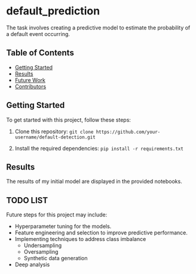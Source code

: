 # default_prediction
The task involves creating a predictive model to estimate the probability of a default event occurring.

## Table of Contents

- [Getting Started](#getting-started)
- [Results](#results)
- [Future Work](#future-work)
- [Contributors](#contributors)

## Getting Started

To get started with this project, follow these steps:

1. Clone this repository:
```git clone https://github.com/your-username/default-detection.git```

3. Install the required dependencies:
```pip install -r requirements.txt```


## Results

The results of my initial model are displayed in the provided notebooks.

## TODO LIST

Future steps for this project may include:

- Hyperparameter tuning for the models.
- Feature engineering and selection to improve predictive performance.
- Implementing techniques to address class imbalance
    - Undersampling
    - Oversampling
    - Synthetic data generation
- Deep analysis

